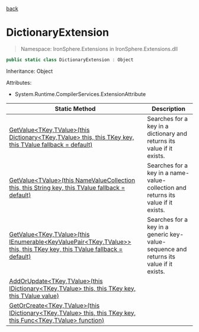 ﻿[back](/IronSphere.Extensions/types)

# DictionaryExtension

> Namespace: IronSphere.Extensions in  IronSphere.Extensions.dll



```csharp
public static class DictionaryExtension : Object
```
Inheritance: Object



Attributes:
        
* System.Runtime.CompilerServices.ExtensionAttribute




| Static Method | Description |
| --- | --- |
| [GetValue&lt;TKey,TValue&gt;(this Dictionary&lt;TKey,TValue&gt; this, this TKey key, this TValue fallback = default)](DictionaryExtension_GetValue-TKey,TValue-(Dictionary-TKey,TValue-,TKey,TValue)) | Searches for a key in a dictionary and returns its value if it exists. |
| [GetValue&lt;TValue&gt;(this NameValueCollection this, this String key, this TValue fallback = default)](DictionaryExtension_GetValue-TValue-(NameValueCollection,String,TValue)) | Searches for a key in a name-value-collection and returns its value if it exists. |
| [GetValue&lt;TKey,TValue&gt;(this IEnumerable&lt;KeyValuePair&lt;TKey,TValue&gt;&gt; this, this TKey key, this TValue fallback = default)](DictionaryExtension_GetValue-TKey,TValue-(IEnumerable-KeyValuePair-TKey,TValue--,TKey,TValue)) | Searches for a key in a generic key-value-sequence and returns its value if it exists. |
| [AddOrUpdate&lt;TKey,TValue&gt;(this IDictionary&lt;TKey,TValue&gt; this, this TKey key, this TValue value)](DictionaryExtension_AddOrUpdate-TKey,TValue-(IDictionary-TKey,TValue-,TKey,TValue)) |  |
| [GetOrCreate&lt;TKey,TValue&gt;(this IDictionary&lt;TKey,TValue&gt; this, this TKey key, this Func&lt;TKey,TValue&gt; function)](DictionaryExtension_GetOrCreate-TKey,TValue-(IDictionary-TKey,TValue-,TKey,Func-TKey,TValue-)) |  |
